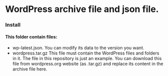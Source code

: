 # WordPress archive file and json file.

### Install
#### This folder contain files:

* wp-latest.json. You can modify its data to the version you want.
* wordpress.tar.gz This file must contain the WordPress files and folders in it. The file in this repository is just an example. You can download this file from wordpress.org website (as .tar.gz) and replace its content in the archive file here.
